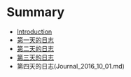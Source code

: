 # Summary

* [Introduction](README.md)
* [第一天的日志](Journal_2016_09_27.md)
* [第二天的日志](Journal_2016_09_28.md)
* [第三天的日志](Journal_2016_09_29.md)
* 第四天的日志(Journal_2016_10_01.md)

